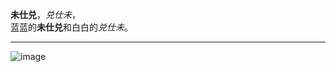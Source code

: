 **未仕兑**，*兑仕未*，     
蓝蓝的**未仕兑**和白白的*兑仕未*。     
*****
![image](https://github.com/user-attachments/assets/4f3c4958-26d7-48f7-b04f-a23800815a17)
